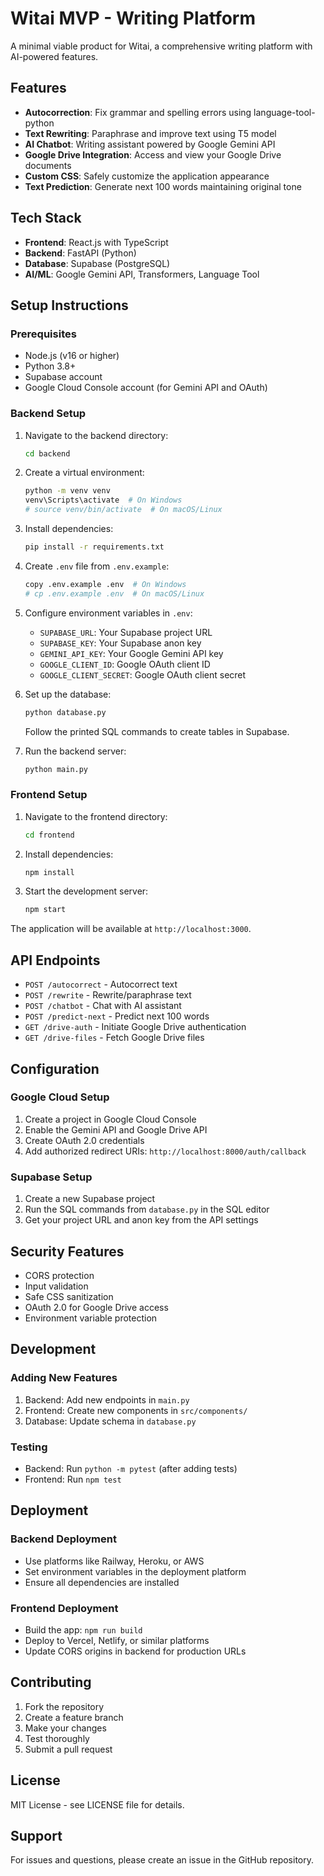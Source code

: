 # Witai MVP - Writing Platform

A minimal viable product for Witai, a comprehensive writing platform with AI-powered features.

## Features

- **Autocorrection**: Fix grammar and spelling errors using language-tool-python
- **Text Rewriting**: Paraphrase and improve text using T5 model
- **AI Chatbot**: Writing assistant powered by Google Gemini API
- **Google Drive Integration**: Access and view your Google Drive documents
- **Custom CSS**: Safely customize the application appearance
- **Text Prediction**: Generate next 100 words maintaining original tone

## Tech Stack

- **Frontend**: React.js with TypeScript
- **Backend**: FastAPI (Python)
- **Database**: Supabase (PostgreSQL)
- **AI/ML**: Google Gemini API, Transformers, Language Tool

## Setup Instructions

### Prerequisites

- Node.js (v16 or higher)
- Python 3.8+
- Supabase account
- Google Cloud Console account (for Gemini API and OAuth)

### Backend Setup

1. Navigate to the backend directory:
   ```bash
   cd backend
   ```

2. Create a virtual environment:
   ```bash
   python -m venv venv
   venv\Scripts\activate  # On Windows
   # source venv/bin/activate  # On macOS/Linux
   ```

3. Install dependencies:
   ```bash
   pip install -r requirements.txt
   ```

4. Create `.env` file from `.env.example`:
   ```bash
   copy .env.example .env  # On Windows
   # cp .env.example .env  # On macOS/Linux
   ```

5. Configure environment variables in `.env`:
   - `SUPABASE_URL`: Your Supabase project URL
   - `SUPABASE_KEY`: Your Supabase anon key
   - `GEMINI_API_KEY`: Your Google Gemini API key
   - `GOOGLE_CLIENT_ID`: Google OAuth client ID
   - `GOOGLE_CLIENT_SECRET`: Google OAuth client secret

6. Set up the database:
   ```bash
   python database.py
   ```
   Follow the printed SQL commands to create tables in Supabase.

7. Run the backend server:
   ```bash
   python main.py
   ```

### Frontend Setup

1. Navigate to the frontend directory:
   ```bash
   cd frontend
   ```

2. Install dependencies:
   ```bash
   npm install
   ```

3. Start the development server:
   ```bash
   npm start
   ```

The application will be available at `http://localhost:3000`.

## API Endpoints

- `POST /autocorrect` - Autocorrect text
- `POST /rewrite` - Rewrite/paraphrase text
- `POST /chatbot` - Chat with AI assistant
- `POST /predict-next` - Predict next 100 words
- `GET /drive-auth` - Initiate Google Drive authentication
- `GET /drive-files` - Fetch Google Drive files

## Configuration

### Google Cloud Setup

1. Create a project in Google Cloud Console
2. Enable the Gemini API and Google Drive API
3. Create OAuth 2.0 credentials
4. Add authorized redirect URIs: `http://localhost:8000/auth/callback`

### Supabase Setup

1. Create a new Supabase project
2. Run the SQL commands from `database.py` in the SQL editor
3. Get your project URL and anon key from the API settings

## Security Features

- CORS protection
- Input validation
- Safe CSS sanitization
- OAuth 2.0 for Google Drive access
- Environment variable protection

## Development

### Adding New Features

1. Backend: Add new endpoints in `main.py`
2. Frontend: Create new components in `src/components/`
3. Database: Update schema in `database.py`

### Testing

- Backend: Run `python -m pytest` (after adding tests)
- Frontend: Run `npm test`

## Deployment

### Backend Deployment

- Use platforms like Railway, Heroku, or AWS
- Set environment variables in the deployment platform
- Ensure all dependencies are installed

### Frontend Deployment

- Build the app: `npm run build`
- Deploy to Vercel, Netlify, or similar platforms
- Update CORS origins in backend for production URLs

## Contributing

1. Fork the repository
2. Create a feature branch
3. Make your changes
4. Test thoroughly
5. Submit a pull request

## License

MIT License - see LICENSE file for details.

## Support

For issues and questions, please create an issue in the GitHub repository.